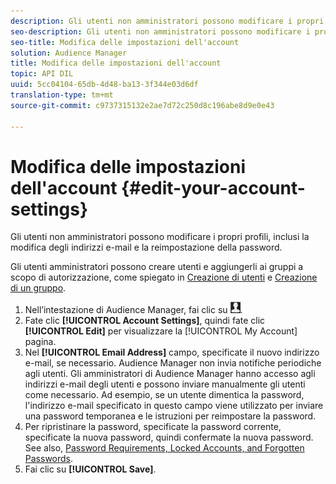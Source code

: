 ```yaml
---
description: Gli utenti non amministratori possono modificare i propri profili, inclusi la modifica degli indirizzi e-mail e la reimpostazione della password.
seo-description: Gli utenti non amministratori possono modificare i propri profili, inclusi la modifica degli indirizzi e-mail e la reimpostazione della password.
seo-title: Modifica delle impostazioni dell'account
solution: Audience Manager
title: Modifica delle impostazioni dell'account
topic: API DIL
uuid: 5cc04104-65db-4d48-ba13-3f344e03d6df
translation-type: tm+mt
source-git-commit: c9737315132e2ae7d72c250d8c196abe8d9e0e43

---
```



# Modifica delle impostazioni dell'account {#edit-your-account-settings}

Gli utenti non amministratori possono modificare i propri profili, inclusi la modifica degli indirizzi e-mail e la reimpostazione della password.

<!-- t_edit_account_settings.xml -->

Gli utenti amministratori possono creare utenti e aggiungerli ai gruppi a scopo di autorizzazione, come spiegato in [Creazione di utenti](../../features/administration/administration-overview.md#create-users) e [Creazione di un gruppo](../../features/administration/administration-overview.md#create-group).

1. Nell’intestazione di Audience Manager, fai clic su ![](assets/icon_profile.png).
1. Fate clic **[!UICONTROL Account Settings]**, quindi fate clic **[!UICONTROL Edit]** per visualizzare la [!UICONTROL My Account] pagina.
1. Nel **[!UICONTROL Email Address]** campo, specificate il nuovo indirizzo e-mail, se necessario. Audience Manager non invia notifiche periodiche agli utenti. Gli amministratori di Audience Manager hanno accesso agli indirizzi e-mail degli utenti e possono inviare manualmente gli utenti come necessario. Ad esempio, se un utente dimentica la password, l'indirizzo e-mail specificato in questo campo viene utilizzato per inviare una password temporanea e le istruzioni per reimpostare la password.
1. Per ripristinare la password, specificate la password corrente, specificate la nuova password, quindi confermate la nuova password.
See also, [Password Requirements, Locked Accounts, and Forgotten Passwords](../../reference/password-requirements.md).
1. Fai clic su **[!UICONTROL Save]**.
